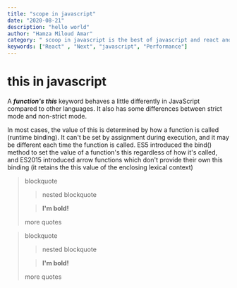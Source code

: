 ```yaml
---
title: "scope in javascript"
date: "2020-08-21"
description: "hello world"
author: "Hamza Miloud Amar"
category: " scoop in javascript is the best of javascript and react and you need to learn more about it"
keywords: ["React" , "Next", "javascript", "Performance"]
---
```


# this in javascript

A ***function's this*** keyword behaves a little differently in JavaScript compared to other languages. It also has some differences between strict mode and non-strict mode.

In most cases, the value of this is determined by how a function is called (runtime binding). It can't be set by assignment during execution, and it may be different each time the function is called. ES5 introduced the bind() method to set the value of a function's this regardless of how it's called, and ES2015 introduced arrow functions which don't provide their own this binding (it retains the this value of the enclosing lexical context) 

> blockquote
>
> > nested blockquote
>
> > **I'm bold!**
>
> more quotes


> blockquote
>
> > nested blockquote
>
> > **I'm bold!**
>
> more quotes